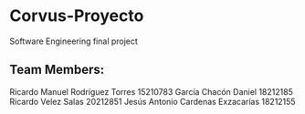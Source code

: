 # Corvus-Proyecto

Software Engineering final project

## Team Members:
Ricardo Manuel Rodríguez Torres 15210783
García Chacón Daniel                18212185
Ricardo Velez Salas                20212851
Jesús Antonio Cardenas Exzacarías 18212155
